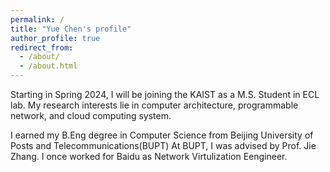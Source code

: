 ```yaml
---
permalink: /
title: "Yue Chen's profile"
author_profile: true
redirect_from: 
  - /about/
  - /about.html
---
```


Starting in Spring 2024, I will be joining the KAIST as a M.S. Student in ECL lab. My research interests lie in computer architecture, programmable network, and cloud computing system.

I earned my B.Eng degree in Computer Science from Beijing University of Posts and Telecommunications(BUPT) At BUPT, I was advised by Prof. Jie Zhang. I once worked for Baidu as Network Virtulization Eengineer.